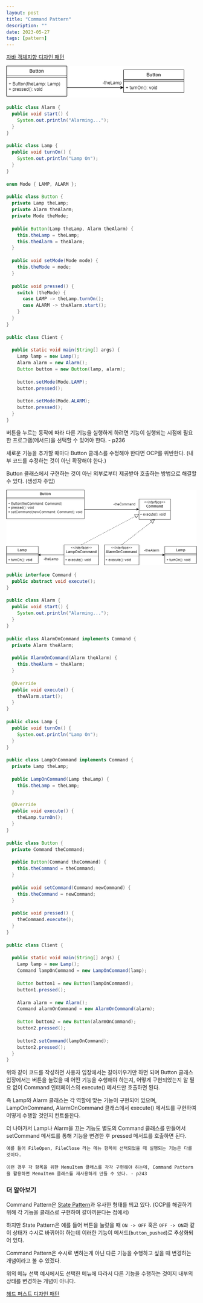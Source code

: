 ```yaml
---
layout: post
title: "Command Pattern"
description: ""
date: 2023-05-27
tags: [pattern]
---
```


<a href="http://www.yes24.com/Product/Goods/12501269">자바 객체지향 디자인 패턴</a>

![0](/assets/images/command-pattern/0.png)

```java
public class Alarm {
  public void start() {
    System.out.println("Alarming...");
  }
}

public class Lamp {
  public void turnOn() {
    System.out.println("Lamp On");
  }
}

enum Mode { LAMP, ALARM };

public class Button {
  private Lamp theLamp;
  private Alarm theAlarm;
  private Mode theMode;

  public Button(Lamp theLamp, Alarm theAlarm) {
    this.theLamp = theLamp;
    this.theAlarm = theAlarm;
  }

  public void setMode(Mode mode) {
    this.theMode = mode;
  }

  public void pressed() {
    switch (theMode) {
      case LAMP -> theLamp.turnOn();
      case ALARM -> theAlarm.start();
    }
  }
}

public class Client {

  public static void main(String[] args) {
    Lamp lamp = new Lamp();
    Alarm alarm = new Alarm();
    Button button = new Button(lamp, alarm);

    button.setMode(Mode.LAMP);
    button.pressed();

    button.setMode(Mode.ALARM);
    button.pressed();
  }
}
```

버튼을 누르는 동작에 따라 다른 기능을 실행하게 하려면 기능이 실행되는 시점에 필요한 프로그램(메서드)을 선택할 수 있어야 한다. - p236

새로운 기능을 추가할 때마다 Button 클래스를 수정해야 한다면 OCP를 위반한다. (내부 코드를 수정하는 것이 아닌 확장해야 한다.)

Button 클래스에서 구현하는 것이 아닌 외부로부터 제공받아 호출하는 방법으로 해결할 수 있다. (생성자 주입)

![1](/assets/images/command-pattern/1.png)

```java
public interface Command {
  public abstract void execute();
}

public class Alarm {
  public void start() {
    System.out.println("Alarming...");
  }
}

public class AlarmOnCommand implements Command {
  private Alarm theAlarm;

  public AlarmOnCommand(Alarm theAlarm) {
    this.theAlarm = theAlarm;
  }

  @Override
  public void execute() {
    theAlarm.start();
  }
}

public class Lamp {
  public void turnOn() {
    System.out.println("Lamp On");
  }
}

public class LampOnCommand implements Command {
  private Lamp theLamp;

  public LampOnCommand(Lamp theLamp) {
    this.theLamp = theLamp;
  }

  @Override
  public void execute() {
    theLamp.turnOn();
  }
}

public class Button {
  private Command theCommand;

  public Button(Command theCommand) {
    this.theCommand = theCommand;
  }

  public void setCommand(Command newCommand) {
    this.theCommand = newCommand;
  }

  public void pressed() {
    theCommand.execute();
  }
}

public class Client {

  public static void main(String[] args) {
    Lamp lamp = new Lamp();
    Command lampOnCommand = new LampOnCommand(lamp);

    Button button1 = new Button(lampOnCommand);
    button1.pressed();

    Alarm alarm = new Alarm();
    Command alarmOnCommand = new AlarmOnCommand(alarm);

    Button button2 = new Button(alarmOnCommand);
    button2.pressed();

    button2.setCommand(lampOnCommand);
    button2.pressed();
  }
}
```

위와 같이 코드를 작성하면 사용자 입장에서는 갈아끼우기만 하면 되며 Button 클래스 입장에서는 버튼을 눌렀을 때 어떤 기능을 수행해야 하는지, 어떻게 구현되었는지 알 필요 없이 Command 인터페이스의 execute() 메서드만 호출하면 된다.

즉 Lamp와 Alarm 클래스는 각 역할에 맞는 기능이 구현되어 있으며, LampOnCommand, AlarmOnCommand 클래스에서 execute() 메서드를 구현하여 어떻게 수행할 것인지 컨트롤한다.

더 나아가서 Lamp나 Alarm을 끄는 기능도 별도의 Command 클래스를 만들어서 setCommand 메서드를 통해 기능을 변경한 후 pressed 메서드를 호출하면 된다.

```
예를 들어 FileOpen, FileClose 라는 메뉴 항목이 선택되었을 때 실행되는 기능은 다를 것이다.

이런 경우 각 항목을 위한 MenuItem 클래스를 각각 구현해야 하는데, Command Pattern을 활용하면 MenuItem 클래스를 재사용하게 만들 수 있다. - p243
```

### 더 알아보기

Command Pattern은 <a href="https://hyuunnn.github.io/2023/05/27/state-pattern/">State Pattern</a>과 유사한 형태를 띄고 있다. (OCP를 해결하기 위해 각 기능을 클래스로 구현하여 갈아끼운다는 점에서)

하지만 State Pattern은 예를 들어 버튼을 눌렀을 때 `ON -> OFF` 혹은 `OFF -> ON`과 같이 상태가 수시로 바뀌어야 하는데 이러한 기능이 메서드(`button_pushed`)로 추상화되어 있다.

Command Pattern은 수시로 변하는게 아닌 다른 기능을 수행하고 싶을 때 변경하는 개념이라고 볼 수 있겠다.

위의 메뉴 선택 예시에서도 선택한 메뉴에 따라서 다른 기능을 수행하는 것이지 내부의 상태를 변경하는 개념이 아니다.

<a href="http://www.yes24.com/Product/Goods/108192370">헤드 퍼스트 디자인 패턴</a>
